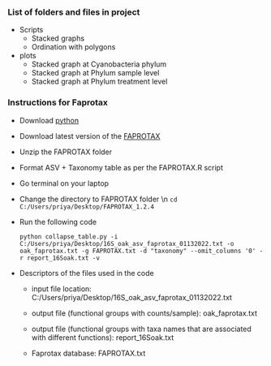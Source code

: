 ### List of folders and files in project ###
- Scripts
  - Stacked graphs
  - Ordination with polygons
- plots
  - Stacked graph at Cyanobacteria phylum
  - Stacked graph at Phylum sample level
  - Stacked graph at Phylum treatment level

### Instructions for Faprotax ###
- Download [python](https://www.python.org/downloads/)
- Download latest version of the [FAPROTAX](http://www.loucalab.com/archive/FAPROTAX/lib/php/index.php?section=Download) 
- Unzip the FAPROTAX folder
- Format  ASV + Taxonomy table as per the FAPROTAX.R script
- Go terminal on your laptop 
- Change the directory to FAPROTAX folder \n
`cd C:/Users/priya/Desktop/FAPROTAX_1.2.4`
- Run the following code
  ```
  python collapse_table.py -i C:/Users/priya/Desktop/16S_oak_asv_faprotax_01132022.txt -o oak_faprotax.txt -g FAPROTAX.txt -d "taxonomy" --omit_columns '0' -r report_16Soak.txt -v
  ```

- Descriptors of the files used in the code
  - input file location:      C:/Users/priya/Desktop/16S_oak_asv_faprotax_01132022.txt
  
  - output file (functional groups with counts/sample):      oak_faprotax.txt
  
  - output file (functional groups with taxa names that are associated with different functions): report_16Soak.txt
  
  - Faprotax database: FAPROTAX.txt

